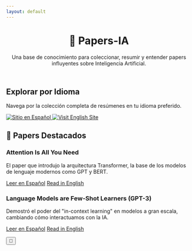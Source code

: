 ```yaml
---
layout: default
---
```


<div class="container">

  <header class="site-header">
    <h1>🤖 Papers-IA</h1>
    <p>Una base de conocimiento para coleccionar, resumir y entender papers influyentes sobre Inteligencia Artificial.</p>
  </header>

  <section class="language-selector">
    <h2>Explorar por Idioma</h2>
    <p>Navega por la colección completa de resúmenes en tu idioma preferido.</p>
    <div class="language-buttons">
      <a href="es/" class="button-es">
        <img src="https://img.shields.io/badge/Idioma-Español-blue?style=for-the-badge&logo=data:image/svg+xml;base64,..." alt="Sitio en Español">
      </a>
      <a href="en/" class="button-en">
        <img src="https://img.shields.io/badge/Language-English-green?style=for-the-badge&logo=data:image/svg+xml;base64,..." alt="Visit English Site">
      </a>
    </div>
  </section>

  <section class="featured-papers">
    <h2>🚀 Papers Destacados</h2>
    <div class="papers-grid">
      <div class="paper-card">
        <h3>Attention Is All You Need</h3>
        <p>El paper que introdujo la arquitectura Transformer, la base de los modelos de lenguaje modernos como GPT y BERT.</p>
        <div class="links">
          <a href="es#attention-is-all-you-need">Leer en Español</a>
          <a href="en#attention-is-all-you-need">Read in English</a>
        </div>
      </div>
      <div class="paper-card">
        <h3>Language Models are Few-Shot Learners (GPT-3)</h3>
        <p>Demostró el poder del "in-context learning" en modelos a gran escala, cambiando cómo interactuamos con la IA.</p>
        <div class="links">
          <a href="es#language-models-are-few-shot-learners-gpt-3">Leer en Español</a>
          <a href="en#language-models-are-few-shot-learners-gpt-3">Read in English</a>
        </div>
      </div>
    </div>
  </section>

</div>

<button id="theme-toggle" title="Cambiar tema">🌙</button>